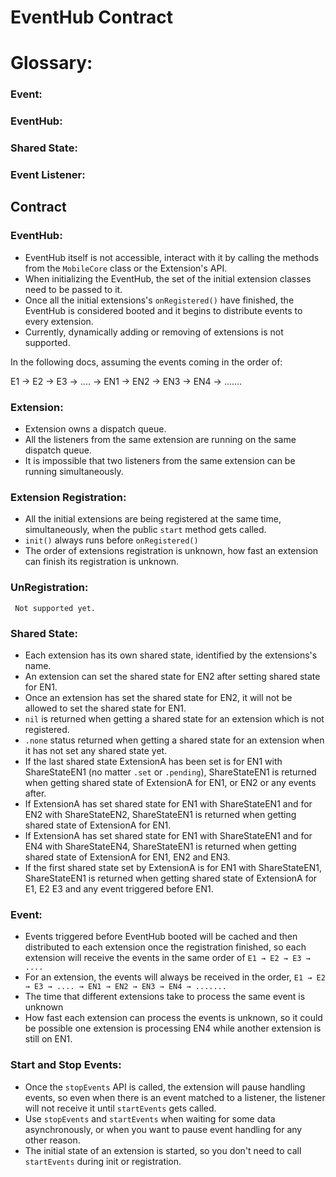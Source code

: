 # EventHub Contract

# Glossary:

### Event:

### EventHub:

### Shared State:

### Event Listener:

## Contract


### EventHub:
- EventHub itself is not accessible, interact with it by calling the methods from the `MobileCore` class or the Extension's API.
- When initializing the EventHub, the set of the initial extension classes need to be passed to it. 
- Once all the initial extensions's `onRegistered()` have finished, the EventHub is considered booted and it begins to distribute events to every extension.
- Currently, dynamically adding or removing of extensions is not supported. 

In the following docs, assuming the events coming in the order of:

E1 → E2 → E3 → .... → EN1 → EN2 → EN3 → EN4 → .......

### Extension:

- Extension owns a dispatch queue.
- All the listeners from the same extension are running on the same dispatch queue.
- It is impossible that two listeners from the same extension can be running simultaneously.

### Extension Registration:

- All the initial extensions are being registered at the same time, simultaneously, when the public `start` method gets called.
- `init()` always runs before `onRegistered()`
- The order of extensions registration is unknown, how fast an extension can finish its registration is unknown.

### UnRegistration:

     Not supported yet.

### Shared State:

- Each extension has its own shared state, identified by the extensions's name.
- An extension can set the shared state for EN2 after setting shared state for EN1.
- Once an extension has set the shared state for EN2, it will not be allowed to set the shared state for EN1.
- `nil` is returned when getting a shared state for an extension which is not registered.
- `.none` status returned when getting a shared state for an extension when it has not set any shared state yet.
- If the last shared state ExtensionA has been set is for EN1 with ShareStateEN1 (no matter `.set` or `.pending`), ShareStateEN1 is returned when getting shared state of ExtensionA for EN1, or EN2 or any events after.
- If ExtensionA has set shared state for EN1 with ShareStateEN1 and for EN2 with ShareStateEN2, ShareStateEN1 is returned when getting shared state  of ExtensionA for EN1.
- If ExtensionA has set shared state for EN1 with ShareStateEN1 and for EN4 with ShareStateEN4, ShareStateEN1 is returned when getting shared state  of ExtensionA for EN1, EN2 and EN3.
- If the first shared state set by ExtensionA is for EN1 with ShareStateEN1, ShareStateEN1 is returned when getting shared state of ExtensionA for E1, E2 E3 and any event triggered before EN1.


### Event:

- Events triggered before EventHub booted will be cached and then distributed to each extension once the registration finished, so each extension will receive the events in the same order of `E1 → E2 → E3 → ....`
- For an extension, the events will always be received in the order, `E1 → E2 → E3 → .... → EN1 → EN2 → EN3 → EN4 → .......`
- The time that different extensions take to process the same event is unknown
- How fast each extension can process the events is unknown, so it could be possible one extension is processing EN4 while another extension is still on EN1.

### Start and Stop Events:

- Once the `stopEvents` API is called, the extension will pause handling events, so even when there is an event matched to a listener, the listener will not receive it until `startEvents` gets called.
- Use `stopEvents` and `startEvents` when waiting for some data asynchronously, or when you want to pause event handling for any other reason.
- The initial state of an extension is started, so you don't need to call `startEvents`  during init or registration.